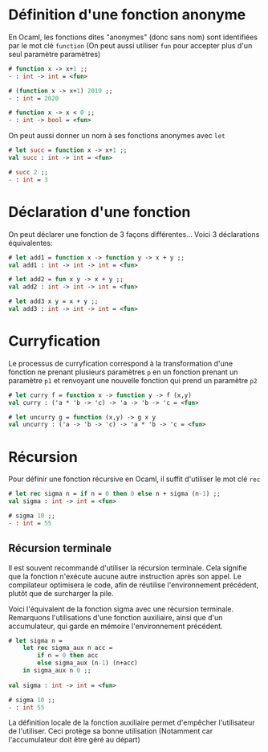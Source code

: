 # Définition d'une fonction anonyme
En Ocaml, les fonctions dites "anonymes" (donc sans nom) sont identifiées par le mot clé `function` (On peut aussi utiliser `fun` pour accepter plus d'un seul paramètre paramètres)

```ocaml
# function x -> x+1 ;;
- : int -> int = <fun>

# (function x -> x+1) 2019 ;;
- : int = 2020

# function x -> x < 0 ;;
- : int -> bool = <fun>
```

On peut aussi donner un nom à ses fonctions anonymes avec `let`
```ocaml
# let succ = function x -> x+1 ;;
val succ : int -> int = <fun>

# succ 2 ;;
- : int = 3
```

# Déclaration d'une fonction
On peut déclarer une fonction de 3 façons différentes...
Voici 3 déclarations équivalentes:

```ocaml
# let add1 = function x -> function y -> x + y ;;
val add1 : int -> int -> int = <fun>

# let add2 = fun x y -> x + y ;;
val add2 : int -> int -> int = <fun>

# let add3 x y = x + y ;;
val add3 : int -> int -> int = <fun>
```

# Curryfication
Le processus de curryfication correspond à la transformation d'une fonction ne prenant plusieurs paramètres `p` en un fonction prenant un paramètre `p1` et renvoyant une nouvelle fonction qui prend un paramètre `p2`

```ocaml
# let curry f = function x -> function y -> f (x,y)
val curry : ('a * 'b -> 'c) -> 'a -> 'b -> 'c = <fun>

# let uncurry g = function (x,y) -> g x y
val uncurry : ('a -> 'b -> 'c) -> 'a * 'b -> 'c = <fun>
```
# Récursion
Pour définir une fonction récursive en Ocaml, il suffit d'utiliser le mot clé `rec`
```ocaml
# let rec sigma n = if n = 0 then 0 else n + sigma (n-1) ;;
val sigma : int -> int = <fun>

# sigma 10 ;;
- : int = 55
```

## Récursion terminale
Il est souvent recommandé d'utiliser la récursion terminale. Cela signifie que la fonction n'exécute aucune autre instruction après son appel.
Le compilateur optimisera le code, afin de réutilise l'environnement précédent, plutôt que de surcharger la pile.

Voici l'équivalent de la fonction sigma avec une récursion terminale. Remarquons l'utilisations d'une fonction auxiliaire, ainsi que d'un accumulateur, qui garde en mémoire l'environnement précédent.
```ocaml
# let sigma n = 
	let rec sigma_aux n acc = 
		if n = 0 then acc
		else sigma_aux (n-1) (n+acc)
	in sigma_aux n 0 ;;
	
val sigma : int -> int = <fun>

# sigma 10 ;;
- : int 55
```
La définition locale de la fonction auxiliaire permet d'empêcher l'utilisateur de l'utiliser. Ceci protège sa bonne utilisation (Notamment car l'accumulateur doit être géré au départ)

